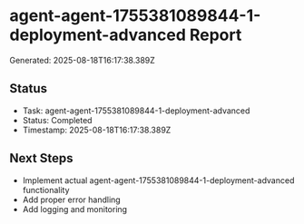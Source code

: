 # agent-agent-1755381089844-1-deployment-advanced Report

Generated: 2025-08-18T16:17:38.389Z

## Status
- Task: agent-agent-1755381089844-1-deployment-advanced
- Status: Completed
- Timestamp: 2025-08-18T16:17:38.389Z

## Next Steps
- Implement actual agent-agent-1755381089844-1-deployment-advanced functionality
- Add proper error handling
- Add logging and monitoring
